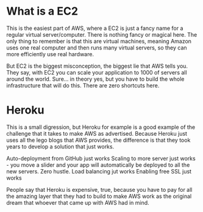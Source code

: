 # What is a EC2

This is the easiest part of AWS, where a EC2 is just a fancy name for a regular virtual server/computer. There is nothing fancy or magical here. The only thing to remember is that this are virtual machines, meaning Amazon uses one real computer and then runs many virtual servers, so they can more efficiently use real hardware.

But EC2 is the biggest misconception, the biggest lie that AWS tells you. They say, with EC2 you can scale your application to 1000 of servers all around the world. Sure… in theory yes, but you have to build the whole infrastructure that will do this. There are zero shortcuts here.

# Heroku

This is a small digression, but Heroku for example is a good example of the challenge that it takes to make AWS as advertised. Because Heroku just uses all the lego blogs that AWS provides, the difference is that they took years to develop a solution that just works.

Auto-deployment from GitHub just works
Scaling to more server just works - you move a slider and your app will automatically be deployed to all the new servers. Zero hustle.
Load balancing jut works
Enabling free SSL just works

People say that Heroku is expensive, true, because you have to pay for all the amazing layer that they had to build to make AWS work as the original dream that whoever that came up with AWS had in mind.

